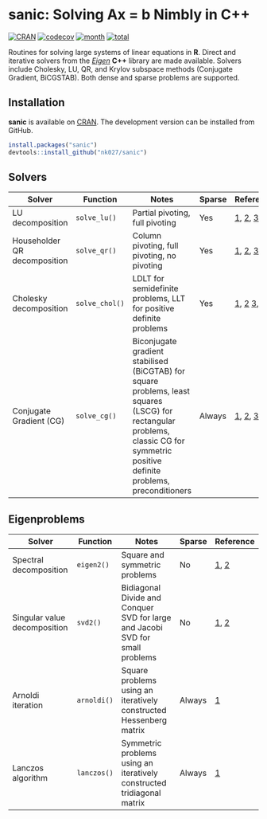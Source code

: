 
sanic: Solving Ax = b Nimbly in C++
=======

[![CRAN](http://www.r-pkg.org/badges/version/sanic)](http://cran.r-project.org/package=sanic)
[![codecov](https://codecov.io/gh/nk027/sanic/branch/master/graph/badge.svg)](https://codecov.io/gh/nk027/sanic)
[![month](http://cranlogs.r-pkg.org/badges/sanic)](http://www.r-pkg.org/pkg/sanic)
[![total](http://cranlogs.r-pkg.org/badges/grand-total/sanic)](http://www.r-pkg.org/pkg/sanic)

Routines for solving large systems of linear equations in **R**. Direct and iterative solvers from the [*Eigen*](https://eigen.tuxfamily.org) **C++** library are made available. Solvers include Cholesky, LU, QR, and Krylov subspace methods (Conjugate Gradient, BiCGSTAB). Both dense and sparse problems are supported.

Installation
-------

**sanic** is available on [CRAN](https://CRAN.R-project.org/package=sanic). The development version can be installed from GitHub.
```r
install.packages("sanic")
devtools::install_github("nk027/sanic")
```

Solvers
-------

Solver | Function | Notes | Sparse | Reference
--- | --- | --- | --- | ---
LU decomposition | `solve_lu()` | Partial pivoting, full pivoting | Yes | [1](https://eigen.tuxfamily.org/dox/classEigen_1_1PartialPivLU), [2](https://eigen.tuxfamily.org/dox/classEigen_1_1FullPivLU), [3](https://eigen.tuxfamily.org/dox/classEigen_1_1SparseLU)
Householder QR decomposition | `solve_qr()` | Column pivoting, full pivoting, no pivoting | Yes | [1](https://eigen.tuxfamily.org/dox/classEigen_1_1ColPivHouseholderQR), [2](https://eigen.tuxfamily.org/dox/classEigen_1_1FullPivLU), [3](https://eigen.tuxfamily.org/dox/classEigen_1_1HouseholderQR), [4](https://eigen.tuxfamily.org/dox/classEigen_1_1SparseQR)
Cholesky decomposition | `solve_chol()` | LDLT for semidefinite problems, LLT for positive definite problems | Yes | [1](https://eigen.tuxfamily.org/dox/classEigen_1_1LDLT), [2](https://eigen.tuxfamily.org/dox/classEigen_1_1LLT) [3](https://eigen.tuxfamily.org/dox/classEigen_1_1SimplicialLDLT), [4](https://eigen.tuxfamily.org/dox/classEigen_1_1SimplicialLLT)
Conjugate Gradient (CG) | `solve_cg()` | Biconjugate gradient stabilised (BiCGTAB) for square problems, least squares (LSCG) for rectangular problems, classic CG for symmetric positive definite problems, preconditioners | Always | [1](https://eigen.tuxfamily.org/dox/classEigen_1_1BiCGSTAB), [2](https://eigen.tuxfamily.org/dox/classEigen_1_1LeastSquaresConjugateGradient), [3](https://eigen.tuxfamily.org/dox/classEigen_1_1ConjugateGradient)

Eigenproblems
-------

Solver | Function | Notes | Sparse | Reference
--- | --- | --- | --- | ---
Spectral decomposition | `eigen2()` | Square and symmetric problems | No | [1](https://eigen.tuxfamily.org/dox/classEigen_1_1EigenSolver), [2](https://eigen.tuxfamily.org/dox/classEigen_1_1SelfAdjointEigenSolver)
Singular value decomposition | `svd2()` | Bidiagonal Divide and Conquer SVD for large and Jacobi SVD for small problems | No | [1](https://eigen.tuxfamily.org/dox/classEigen_1_1BDCSVD), [2](https://eigen.tuxfamily.org/dox/classEigen_1_1JacobiSVD)
Arnoldi iteration | `arnoldi()` | Square problems using an iteratively constructed Hessenberg matrix | Always | [1](https://en.wikipedia.org/wiki/Arnoldi_iteration)
Lanczos algorithm | `lanczos()` | Symmetric problems using an iteratively constructed tridiagonal matrix | Always | [1](https://en.wikipedia.org/wiki/Lanczos_algorithm)
